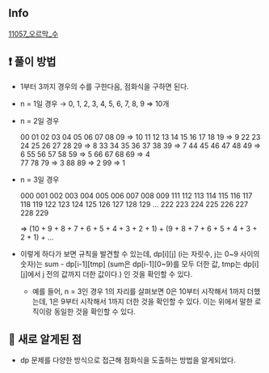 ## Info
<a href="https://www.acmicpc.net/problem/11057" rel="nofollow">11057_오르막_수</a>

## ❗ 풀이 방법
- 1부터 3까지 경우의 수를 구한다음, 점화식을 구하면 된다.
- n = 1일 경우 → 0, 1, 2, 3, 4, 5, 6, 7, 8, 9 ⇒ 10개
- n = 2일 경우
    
    00 01 02 03 04 05 06 07 08 09 => 10
    11 12 13 14 15 16 17 18 19 => 9
    22 23 24 25 26 27 28 29 => 8
    33 34 35 36 37 38 39 => 7
    44 45 46 47 48 49 => 6
    55 56 57 58 59 => 5
    66 67 68 69 => 4		
    77 78 79 => 3
    88 89 => 2
    99 => 1
    
- n = 3일 경우
    
    000 001 002 003 004 005 006 007 008 009
    111 112 113 114 115 116 117 118 119
    122 123 124 125 126 127 128 129
    …
    222 223 224 225 226 227 228 229
    
    => (10 + 9 + 8 + 7 + 6 + 5 + 4 + 3 + 2 + 1) + (9 + 8 + 7 + 6 + 5 + 4 + 3 + 2 + 1) + ...
    
- 이렇게 하다가 보면 규칙을 발견할 수 있는데, dp[i][j] (i는 자릿수, j는 0~9 사이의 숫자)는 sum - dp[i-1][tmp] (sum은 dp[i-1][0~9)를 모두 더한 값, tmp는 dp[i][j]에서 j 전의 값까지 더한 값이다.) 인 것을 확인할 수 있다.
    - 예를 들어, n = 3인 경우 1의 자리를 살펴보면 0은 10부터 시작해서 1까지 더했는데, 1은 9부터 시작해서 1까지 더한 것을 확인할 수 있다. 이는 위에서 말한 로직이랑 동일한 것을 확인할 수 있다.

## 🙂 새로 알게된 점

* dp 문제를 다양한 방식으로 접근해 점화식을 도출하는 방법을 알게되었다.

